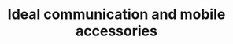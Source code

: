---
title: "Ideal communication and mobile accessories"
url: /karachi/ideal-communication-and-mobile-accessories/
shop: Handy
---